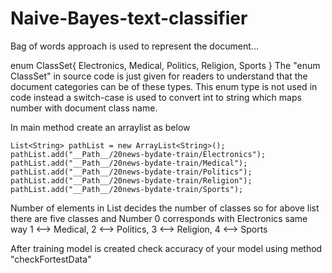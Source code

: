 # Naive-Bayes-text-classifier
Bag of words approach is used to represent the document...

enum ClassSet{
	Electronics, Medical, Politics, Religion, Sports
} 
The "enum ClassSet" in source code is just given for readers to understand that the document categories can be of these types. This enum type is not used in code instead a switch-case is used to convert int to string which maps number with document class name.

In main method create an arraylist as below

```
List<String> pathList = new ArrayList<String>();
pathList.add("__Path__/20news-bydate-train/Electronics");
pathList.add("__Path__/20news-bydate-train/Medical");
pathList.add("__Path__/20news-bydate-train/Politics");
pathList.add("__Path__/20news-bydate-train/Religion");
pathList.add("__Path__/20news-bydate-train/Sports");
 ```		
Number of elements in List decides the number of classes so for above list there are five classes and Number 0 corresponds with Electronics same way 1 <--> Medical, 2 <--> Politics, 3 <--> Religion, 4 <--> Sports

After training model is created check accuracy of your model using method "checkFortestData" 
